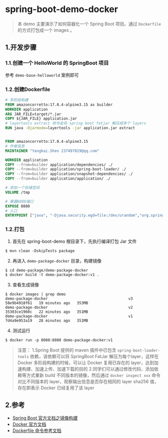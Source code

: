 # spring-boot-demo-docker

> 本 demo 主要演示了如何容器化一个  Spring Boot 项目。通过 `Dockerfile` 的方式打包成一个 images 。

## 1.开发步骤

### 1.1.创建一个 HelloWorld 的 SpringBoot 项目

参考 `demo-base-helloworld` 案例即可

### 1.2.创建Dockerfile

```dockerfile
# 多阶段构建
FROM amazoncorretto:17.0.4-alpine3.15 as builder
WORKDIR application
ARG JAR_FILE=target/*.jar
COPY ${JAR_FILE} application.jar
# layertools extract 命令会将 spring boot fatjar 解压成多个 layers
RUN java -Djarmode=layertools -jar application.jar extract


FROM amazoncorretto:17.0.4-alpine3.15
# 作者信息
MAINTAINER "Yangkai.Shen 237497819@qq.com"

WORKDIR application
COPY --from=builder application/dependencies/ ./
COPY --from=builder application/spring-boot-loader/ ./
COPY --from=builder application/snapshot-dependencies/ ./
COPY --from=builder application/application/ ./

# 添加一个存储空间
VOLUME /tmp

# 暴露8080端口
EXPOSE 8080
# 入口
ENTRYPOINT ["java", "-Djava.security.egd=file:/dev/urandom","org.springframework.boot.loader.JarLauncher"]
```

### 1.2.打包

1. 首先在 spring-boot-demo 根目录下，先执行编译打包 Jar 文件

```shell
$ mvn clean -DskipTests package
```

2. 再进入 `demo-package-docker` 目录，构建镜像

```shell
$ cd demo-package/demo-package-docker
$ docker build -t demo-package-docker:v1 .
```

3. 查看生成镜像

```shell
$ docker images | grep demo
demo-package-docker                                    v3                             58e9b4918f61   19 minutes ago   353MB
demo-package-docker                                    v2                             35303ce1960c   22 minutes ago   351MB
demo-package-docker                                    v1                             7d4a9e953a19   28 minutes ago   351MB
```

4. 测试运行

```shell
$ docker run -p 8080:8080 demo-package-docker:v1
```

> 注意：
> 1.Spring Boot 提供的 maven 插件中已包含 `spring-boot-loader-tools` 依赖，该依赖可以将 SpringBoot FatJar 解压为每个layer，这样在 Docker 多阶段构建的时候，可以让 Docker 复用已存在的 layer，达到加速构建、加速上传、加速下载的目的
> 2.同学们可以通过修改代码、添加依赖等方式重新 build 不同版本的镜像，然后通过 `docker inspect xxx` 命令对比不同版本的 layer，观察输出信息是否存在相同的 layer sha256 值，存在即表示 Docker 已经复用了该 layer

## 2.参考

- [Spring Boot 官方文档之镜像构建](https://docs.spring.io/spring-boot/docs/3.0.0-M4/reference/htmlsingle/#container-images.dockerfiles)
- [Docker 官方文档](https://docs.docker.com/)
- [Dockerfile 命令参考文档](https://docs.docker.com/engine/reference/builder/)

